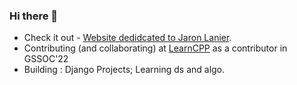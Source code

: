 ### Hi there 👋

- Check it out - [Website dedidcated to Jaron Lanier](https://n4i9kita.github.io/jaron_lanier/).
- Contributing (and collaborating) at [LearnCPP](https://github.com/Lakhankumawat/LearnCPP) as a contributor in GSSOC'22
- Building : Django Projects; Learning ds and algo.
